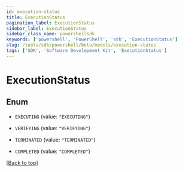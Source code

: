 ```yaml
---
id: execution-status
title: ExecutionStatus
pagination_label: ExecutionStatus
sidebar_label: ExecutionStatus
sidebar_class_name: powershellsdk
keywords: ['powershell', 'PowerShell', 'sdk', 'ExecutionStatus'] 
slug: /tools/sdk/powershell/beta/models/execution-status
tags: ['SDK', 'Software Development Kit', 'ExecutionStatus']
---
```



# ExecutionStatus

## Enum


* `EXECUTING` (value: `"EXECUTING"`)

* `VERIFYING` (value: `"VERIFYING"`)

* `TERMINATED` (value: `"TERMINATED"`)

* `COMPLETED` (value: `"COMPLETED"`)


[[Back to top]](#) 

